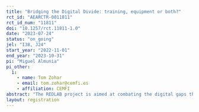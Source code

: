 ```yaml
---
title: "Bridging the Digital Divide: training, equipment or both?"
rct_id: "AEARCTR-0011811"
rct_id_num: "11811"
doi: "10.1257/rct.11811-1.0"
date: "2023-07-24"
status: "on_going"
jel: "I38, J24"
start_year: "2022-11-01"
end_year: "2023-10-31"
pi: "Miguel Almunia"
pi_other:
  1:
    - name: Tom Zohar
    - email: tom.zohar@cemfi.es
    - affiliation: CEMFI
abstract: "The REDLAB project is aimed at combating the digital gaps that affect people receiving the Minimum Living Income (IMV) and the Canary Islands Insertion Benefit (PCI) between 45 and 65 years of age with a low level of education, which hinder their employability and their daily lives, making it impossible or limiting their access to rights. We will measure the impact of providing a tablet with an internet connection and digital skills training on labor market outcomes, social inclusion, and wellbeing. The randomized control trial will allocate 3000 individuals who are currently enrolled with the IMV or the PCI into three groups: one receiving the tablet with internet connection (treatment group 1), one receiving the tablet with internet connection and digital training (treatment group 2), and a pure control group that won’t receive anything. We expect the treatment will help participants overcome barriers they face to apply for welfare programs, jobs, increasing their labor force participation and job retention, and improving their quality of life and social inclusion."
layout: registration
---
```


